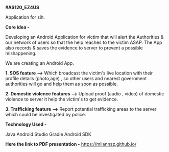 **#AS120_EZ4US**

Application for sih.

**Core idea -**

Developing an Android Application for victim that will alert the Authorities & our network of 
users so that the help reaches to the victim ASAP. The App also records & saves the evidence 
to server to prevent a possible mishappening.

We are creating an Android App.

**1. SOS feature -->** Which broadcast the victim's live location with their profile details (photo,age) , so other users and nearest government authorities will go and help them as soon as possible.

**2. Domestic violence features -->** Upload proof (audio , video)  of domestic violence to server it help the victim's to get evidence.

**3. Trafficking feature -->** Report potential trafficking areas to the server which could be investigated by police. 

**Technology Used -**

Java
Android Studio
Gradle
Android SDK

**Here the link to PDF presentation -**
https://milannzz.github.io/
